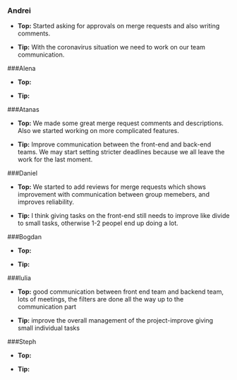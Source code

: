 ### Andrei
- **Top:** Started asking for approvals on merge requests and also writing comments.

- **Tip:** With the coronavirus situation we need to work on our team communication.

###Alena 
- **Top:** 

- **Tip:** 

###Atanas
- **Top:** We made some great merge request comments and descriptions. Also we started working on more complicated features. 

- **Tip:** Improve communication between the front-end and back-end teams. We may start setting stricter deadlines because we all leave the work for the last moment.

###Daniel
- **Top:** We started to add reviews for merge requests which shows improvement with communication between group memebers, and improves reliability.

- **Tip:** I think giving tasks on the front-end still needs to improve like divide to small tasks, otherwise 1-2 peopel end up doing a lot.

###Bogdan
- **Top:**

- **Tip:** 

###Iulia
- **Top:** good communication between front end team and backend team, lots of meetings, the filters are done all the way up to the communication part 

- **Tip:** improve the overall management of the project-improve giving small individual tasks

###Steph
- **Top:**

- **Tip:**
